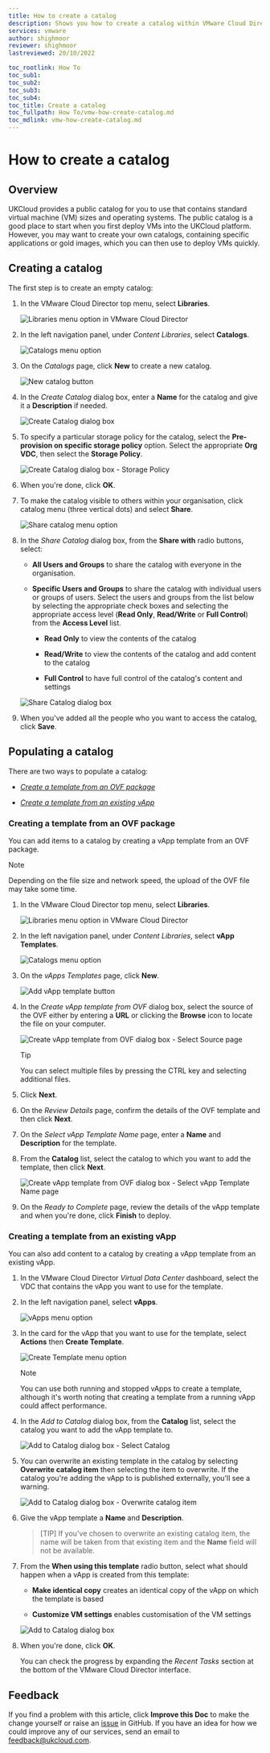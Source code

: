 ```yaml
---
title: How to create a catalog
description: Shows you how to create a catalog within VMware Cloud Director
services: vmware
author: shighmoor
reviewer: shighmoor
lastreviewed: 20/10/2022

toc_rootlink: How To
toc_sub1:
toc_sub2:
toc_sub3:
toc_sub4:
toc_title: Create a catalog
toc_fullpath: How To/vmw-how-create-catalog.md
toc_mdlink: vmw-how-create-catalog.md
---
```


# How to create a catalog

## Overview

UKCloud provides a public catalog for you to use that contains standard virtual machine (VM) sizes and operating systems. The public catalog is a good place to start when you first deploy VMs into the UKCloud platform. However, you may want to create your own catalogs, containing specific applications or gold images, which you can then use to deploy VMs quickly.

## Creating a catalog

The first step is to create an empty catalog:

1. In the VMware Cloud Director top menu, select **Libraries**.

   ![Libraries menu option in VMware Cloud Director](images/vmw-mnu-libraries-vcd10.3.png)

2. In the left navigation panel, under *Content Libraries*, select **Catalogs**.

   ![Catalogs menu option](images/vmw-mnu-catalogs-vcd10.3.png)

3. On the *Catalogs* page, click **New** to create a new catalog.

   ![New catalog button](images/vmw-catalog-btn-new-vcd10.3.png)

4. In the *Create Catalog* dialog box, enter a **Name** for the catalog and give it a **Description** if needed.

   ![Create Catalog dialog box](images/vmw-catalog-dlg-create-catalog-vcd10.3.png)

5. To specify a particular storage policy for the catalog, select the **Pre-provision on specific storage policy** option. Select the appropriate **Org VDC**, then select the **Storage Policy**.

   ![Create Catalog dialog box - Storage Policy](images/vmw-catalog-dlg-create-catalog-storage-policy-vcd10.3.png)

6. When you're done, click **OK**.

7. To make the catalog visible to others within your organisation, click catalog menu (three vertical dots) and select **Share**.

   ![Share catalog menu option](images/vmw-catalog-mnu-share-vcd10.3.png)

8. In the *Share Catalog* dialog box, from the **Share with** radio buttons, select:

    - **All Users and Groups** to share the catalog with everyone in the organisation.

    - **Specific Users and Groups** to share the catalog with individual users or groups of users. Select the users and groups from the list below by selecting the appropriate check boxes and selecting the appropriate access level (**Read Only**, **Read/Write** or **Full Control**) from the **Access Level** list.

      - **Read Only** to view the contents of the catalog

      - **Read/Write** to view the contents of the catalog and add content to the catalog

      - **Full Control** to have full control of the catalog's content and settings

    ![Share Catalog dialog box](images/vmw-catalog-dlg-share-catalog-vcd10.3.png)

9. When you've added all the people who you want to access the catalog, click **Save**.

## Populating a catalog

There are two ways to populate a catalog:

- [*Create a template from an OVF package*](#creating-a-template-from-an-ovf-package)

- [*Create a template from an existing vApp*](#creating-a-template-from-an-existing-vapp)

### Creating a template from an OVF package

You can add items to a catalog by creating a vApp template from an OVF package.

> [!NOTE]
> Depending on the file size and network speed, the upload of the OVF file may take some time.

1. In the VMware Cloud Director top menu, select **Libraries**.

   ![Libraries menu option in VMware Cloud Director](images/vmw-mnu-libraries-vcd10.3.png)

2. In the left navigation panel, under *Content Libraries*, select **vApp Templates**.

   ![Catalogs menu option](images/vmw-mnu-vapp-templates-vcd10.3.png)

3. On the *vApps Templates* page, click **New**.

    ![Add vApp template button](images/vmw-catalog-btn-new-vapp-template-vcd10.3.png)

4. In the *Create vApp template from OVF* dialog box, select the source of the OVF either by entering a **URL** or clicking the **Browse** icon to locate the file on your computer.

    ![Create vApp template from OVF dialog box - Select Source page](images/vmw-catalog-dlg-create-template-ovf-source-vcd10.3.png)

    > [!TIP]
    > You can select multiple files by pressing the CTRL key and selecting additional files.

5. Click **Next**.

6. On the *Review Details* page, confirm the details of the OVF template and then click **Next**.

7. On the *Select vApp Template Name* page, enter a **Name** and **Description** for the template.

8. From the **Catalog** list, select the catalog to which you want to add the template, then click **Next**.

    ![Create vApp template from OVF dialog box - Select vApp Template Name page](images/vmw-catalog-dlg-create-template-ovf-name-vcd10.3.png)

9. On the *Ready to Complete* page, review the details of the vApp template and when you're done, click **Finish** to deploy.

### Creating a template from an existing vApp

You can also add content to a catalog by creating a vApp template from an existing vApp.

1. In the VMware Cloud Director *Virtual Data Center* dashboard, select the VDC that contains the vApp you want to use for the template.

2. In the left navigation panel, select **vApps**.

   ![vApps menu option](images/vmw-mnu-vapps-vcd10.3.png)

3. In the card for the vApp that you want to use for the template, select **Actions** then **Create Template**.

   ![Create Template menu option](images/vmw-vapp-mnu-create-template-vcd10.3.png)

   > [!NOTE]
   > You can use both running and stopped vApps to create a template, although it's worth noting that creating a template from a running vApp could affect performance.

4. In the *Add to Catalog* dialog box, from the **Catalog** list, select the catalog you want to add the vApp template to.

   ![Add to Catalog dialog box - Select Catalog](images/vmw-vapp-dlg-add-to-catalog-select-catalog-vcd10.3.png)

5. You can overwrite an existing template in the catalog by selecting **Overwrite catalog item** then selecting the item to overwrite. If the catalog you're adding the vApp to is published externally, you'll see a warning.

   ![Add to Catalog dialog box - Overwrite catalog item](images/vmw-vapp-dlg-add-to-catalog-overwrite-item-vcd10.3.png)

6. Give the vApp template a **Name** and **Description**.

   > [TIP]
   > If you've chosen to overwrite an existing catalog item, the name will be taken from that existing item and the **Name** field will not be available.

7. From the **When using this template** radio button, select what should happen when a vApp is created from this template:

   - **Make identical copy** creates an identical copy of the vApp on which the template is based

   - **Customize VM settings** enables customisation of the VM settings

   ![Add to Catalog dialog box](images/vmw-vapp-dlg-add-to-catalog-vcd10.3.png)

8. When you're done, click **OK**.

   You can check the progress by expanding the *Recent Tasks* section at the bottom of the VMware Cloud Director interface.

## Feedback

If you find a problem with this article, click **Improve this Doc** to make the change yourself or raise an [issue](https://github.com/UKCloud/documentation/issues) in GitHub. If you have an idea for how we could improve any of our services, send an email to <feedback@ukcloud.com>.

